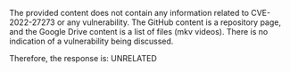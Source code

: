 The provided content does not contain any information related to CVE-2022-27273 or any vulnerability. The GitHub content is a repository page, and the Google Drive content is a list of files (mkv videos). There is no indication of a vulnerability being discussed.

Therefore, the response is: UNRELATED